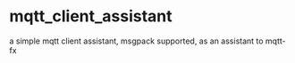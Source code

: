 # mqtt_client_assistant
a simple mqtt client assistant, msgpack supported, as an assistant to mqtt-fx
